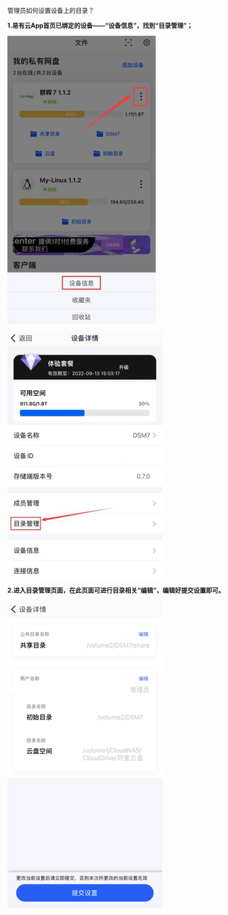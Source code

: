 管理员如何设置设备上的目录？

**1.易有云App首页已绑定的设备——“设备信息”，找到“目录管理”；**

![jpg](./image/directory_manager/1.jpg)

![jpg](./image/directory_manager/2.jpg)

**2.进入目录管理页面，在此页面可进行目录相关“编辑”，编辑好提交设置即可。**

![jpg](./image/directory_manager/3.jpg)

